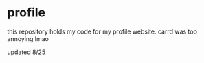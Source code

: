 # profile

this repository holds my code for my profile website.
carrd was too annoying lmao

updated 8/25
